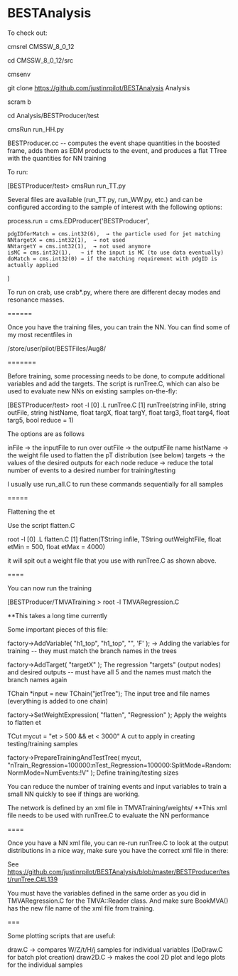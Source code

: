 # BESTAnalysis

To check out:

cmsrel CMSSW_8_0_12

cd CMSSW_8_0_12/src

cmsenv

git clone https://github.com/justinrpilot/BESTAnalysis Analysis

scram b 

cd Analysis/BESTProducer/test

cmsRun run_HH.py

BESTProducer.cc -- computes the event shape quantities in the boosted frame, adds them as EDM products to the event, and produces a flat TTree with the quantities for NN training

To run:

[BESTProducer/test> cmsRun run_TT.py

Several files are available (run_TT.py, run_WW.py, etc.) and can be configured according to the sample of interest with the following options:

process.run = cms.EDProducer('BESTProducer',

	pdgIDforMatch = cms.int32(6),  → the particle used for jet matching
	NNtargetX = cms.int32(1),  → not used
	NNtargetY = cms.int32(1),  → not used anymore
	isMC = cms.int32(1),   → if the input is MC (to use data eventually)
	doMatch = cms.int32(0) → if the matching requirement with pdgID is actually applied

)


To run on crab, use crab*.py, where there are different decay modes and resonance masses.

======

Once you have the training files, you can train the NN.  You can find some of my most recentfiles in 

/store/user/pilot/BESTFiles/Aug8/

=======


Before training, some processing needs to be done, to compute additional variables and add the targets.  The script is runTree.C, which can also be used to evaluate new NNs on existing samples on-the-fly:

[BESTProducer/test> root -l
[0] .L runTree.C
[1] runTree(string inFile, string outFile, string histName, float targX, float targY, float targ3, float targ4, float targ5, bool reduce = 1)

The options are as follows

inFile → the inputFile to run over
outFile → the outputFile name
histName → the weight file used to flatten the pT distribution (see below)
targets → the values of the desired outputs for each node
reduce → reduce the total number of events to a desired number for training/testing

I usually use run_all.C to run these commands sequentially for all samples


=====


Flattening the et

Use the script flatten.C

root -l
[0] .L flatten.C
[1] flatten(TString infile, TString outWeightFile, float etMin = 500, float etMax = 4000)

it will spit out a weight file that you use with runTree.C as shown above.

====

You can now run the training

[BESTProducer/TMVATraining > root -l TMVARegression.C  

**This takes a long time currently

Some important pieces of this file:

 factory->AddVariable( "h1_top", "h1_top", "", 'F' );   → Adding the variables for training -- they must match the branch names in the trees

factory->AddTarget( "targetX" );   The regression "targets" (output nodes) and desired outputs -- must have all 5 and the names must match the branch names again


TChain *input = new TChain("jetTree");   The input tree and file names (everything is added to one chain)

factory->SetWeightExpression( "flatten", "Regression" );  Apply the weights to flatten et

TCut mycut = "et > 500 && et < 3000"  A cut to apply in creating testing/training samples

factory->PrepareTrainingAndTestTree( mycut, "nTrain_Regression=100000:nTest_Regression=100000:SplitMode=Random:NormMode=NumEvents:!V" );  Define training/testing sizes


You can reduce the number of training events and input variables to train a small NN quickly to see if things are working.

The network is defined by an xml file in TMVATraining/weights/
**This xml file needs to be used with runTree.C to evaluate the NN performance


====

Once you have a NN xml file, you can re-run runTree.C to look at the output distributions in a nice way, make sure you have the correct xml file in there:

See https://github.com/justinrpilot/BESTAnalysis/blob/master/BESTProducer/test/runTree.C#L139

You must have the variables defined in the same order as you did in TMVARegression.C for the TMVA::Reader class.
And make sure BookMVA() has the new file name of the xml file from training.

===


Some plotting scripts that are useful:

draw.C → compares W/Z/t/H/j samples for individual variables (DoDraw.C for batch plot creation)
draw2D.C → makes the cool 2D plot and lego plots for the individual samples
